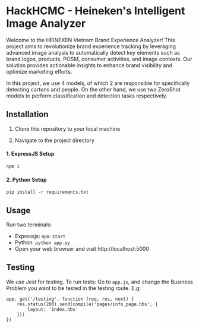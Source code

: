 # HackHCMC - Heineken's Intelligent Image Analyzer
Welcome to the HEINEKEN Vietnam Brand Experience Analyzer! This project aims to revolutionize brand experience tracking by leveraging advanced image analysis to automatically detect key elements such as brand logos, products, POSM, consumer activities, and image contexts. Our solution provides actionable insights to enhance brand visibility and optimize marketing efforts.

In this project, we use 4 models, of which 2 are responsible for specifically detecting cartons and people. On the other hand, we use two ZeroShot models to perform classification and detection tasks respectively.

## Installation
1. Clone this repository to your local machine

2. Navigate to the project directory

#### 1. ExpressJS Setup
```npm i```
#### 2. Python Setup
```pip install -r requirements.txt```

## Usage
Run two terminals:
-  Expressjs: ```npm start```
-  Python: ```python app.py```
-  Open your web browser and visit http://localhost:5000

## Testing
We use Jest for testing. To run tests: Go to ```app.js```, and change the Business Problem you want to be tested in the testing route.
E.g: 
```
app. get('/testing', function (req, res, next) {
    res.status(200).send(compile('pages/info_page.hbs', {
        layout: 'index.hbs'
    }))
})
```
